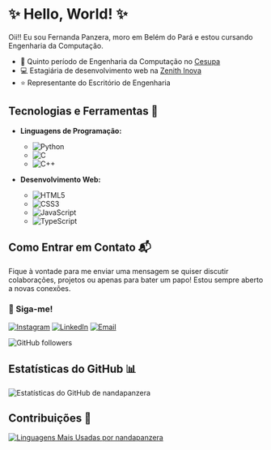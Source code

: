 # ✨ Hello, World! ✨

Oii!! Eu sou Fernanda Panzera, moro em Belém do Pará e estou cursando Engenharia da Computação.

- 📖 Quinto período de Engenharia da Computação no [Cesupa](https://www.cesupa.br)
- 💻 Estagiária de desenvolvimento web na [Zenith Inova](https://zenithinova.com.br)
- ⭐ Representante do Escritório de Engenharia 

## Tecnologias e Ferramentas 📱

- **Linguagens de Programação:**
  - ![Python](https://img.shields.io/badge/Python-3776AB?style=for-the-badge&logo=python&logoColor=white)
  - ![C](https://img.shields.io/badge/C-00599C?style=for-the-badge&logo=c&logoColor=white)
  - ![C++](https://img.shields.io/badge/C++-00599C?style=for-the-badge&logo=cplusplus&logoColor=white)

- **Desenvolvimento Web:**
  - ![HTML5](https://img.shields.io/badge/HTML5-E34F26?style=for-the-badge&logo=html5&logoColor=white)
  - ![CSS3](https://img.shields.io/badge/CSS3-1572B6?style=for-the-badge&logo=css3&logoColor=white)
  - ![JavaScript](https://img.shields.io/badge/JavaScript-F7DF1E?style=for-the-badge&logo=javascript&logoColor=black)
  - ![TypeScript](https://img.shields.io/badge/TypeScript-007ACC?style=for-the-badge&logo=typescript&logoColor=white)

## Como Entrar em Contato 📬

Fique à vontade para me enviar uma mensagem se quiser discutir colaborações, projetos ou apenas para bater um papo! Estou sempre aberto a novas conexões.

### 💖 Siga-me!

[![Instagram](https://img.shields.io/badge/-Instagram-E4405F?style=flat-square&logo=instagram&logoColor=white&color=FF1493)](https://www.instagram.com/nanda_panzera/)
[![LinkedIn](https://img.shields.io/badge/-LinkedIn-0077B5?style=flat-square&logo=linkedin&logoColor=white&color=FF69B4)](https://www.linkedin.com/in/fernandapanzera25)
[![Email](https://img.shields.io/badge/-Email-D14836?style=flat-square&logo=gmail&logoColor=white&color=C71585)](mailto:fernandapanzera25@gmail.com)

![GitHub followers](https://img.shields.io/github/followers/nandapanzera?label=Follow&style=social)

## Estatísticas do GitHub 📊

![Estatísticas do GitHub de nandapanzera](https://github-readme-stats.vercel.app/api?username=nandapanzera&show_icons=true&count_private=true&hide=contribs,prs)

## Contribuições 🌟

[![Linguagens Mais Usadas por nandapanzera](https://github-readme-stats.vercel.app/api/top-langs/?username=nandapanzera&layout=compact)](https://github.com/nandapanzera)

